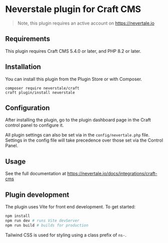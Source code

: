 # Neverstale plugin for Craft CMS

> Note, this plugin requires an active account on https://nevertale.io 

## Requirements

This plugin requires Craft CMS 5.4.0 or later, and PHP 8.2 or later.

## Installation

You can install this plugin from the Plugin Store or with Composer.

```shell
composer require neverstale/craft
craft plugin/install neverstale
```

## Configuration

After installing the plugin, go to the plugin dashboard page in the Craft control panel to configure it.

All plugin settings can also be set via in the `config/nevertale.php` file. Settings in the config file will take precedence over those set via the Control Panel.

## Usage

See the full documentation at https://nevertale.io/docs/integrations/craft-cms

## Plugin development

The plugin uses Vite for front end development. To get started:

```bash
npm install
npm run dev # runs Vite devServer
npm run build # builds for production
```

Tailwind CSS is used for styling using a class prefix of `ns-`.
